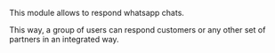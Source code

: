 This module allows to respond whatsapp chats.

This way, a group of users can respond customers or any other set of
partners in an integrated way.
